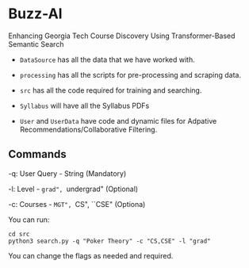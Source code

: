 # Buzz-AI

Enhancing Georgia Tech Course Discovery Using Transformer-Based Semantic Search


- `DataSource` has all the data that we have worked with.

- `processing` has all the scripts for pre-processing and scraping data.

- `src` has all the code required for training and searching.

- `Syllabus` will have all the Syllabus PDFs

- `User` and `UserData` have code and dynamic files for Adpative Recommendations/Collaborative Filtering.

## Commands

-q: User Query - String (Mandatory)

-l: Level - ``grad", ``undergrad" (Optional)

-c: Courses - ``MGT", ``CS", ``CSE" (Optiona)

You can run:

```
cd src 
python3 search.py -q "Poker Theory" -c "CS,CSE" -l "grad"
```

You can change the flags as needed and required.

